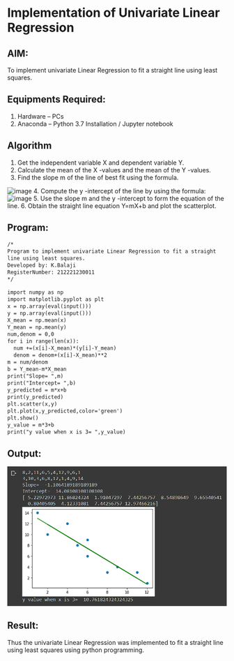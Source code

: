 # Implementation of Univariate Linear Regression
## AIM:
To implement univariate Linear Regression to fit a straight line using least squares.

## Equipments Required:
1. Hardware – PCs
2. Anaconda – Python 3.7 Installation / Jupyter notebook

## Algorithm
1. Get the independent variable X and dependent variable Y.
2. Calculate the mean of the X -values and the mean of the Y -values.
3. Find the slope m of the line of best fit using the formula. 
<img width="231" alt="image" src="https://user-images.githubusercontent.com/93026020/192078527-b3b5ee3e-992f-46c4-865b-3b7ce4ac54ad.png">
4. Compute the y -intercept of the line by using the formula:
<img width="148" alt="image" src="https://user-images.githubusercontent.com/93026020/192078545-79d70b90-7e9d-4b85-9f8b-9d7548a4c5a4.png">
5. Use the slope m and the y -intercept to form the equation of the line.
6. Obtain the straight line equation Y=mX+b and plot the scatterplot.

## Program:
```
/*
Program to implement univariate Linear Regression to fit a straight line using least squares.
Developed by: K.Balaji
RegisterNumber: 212221230011 
*/
```
```
import numpy as np
import matplotlib.pyplot as plt
x = np.array(eval(input()))
y = np.array(eval(input()))
X_mean = np.mean(x)
Y_mean = np.mean(y)
num,denom = 0,0
for i in range(len(x)):
  num +=(x[i]-X_mean)*(y[i]-Y_mean)
  denom = denom+(x[i]-X_mean)**2
m = num/denom
b = Y_mean-m*X_mean
print("Slope= ",m)
print("Intercept= ",b)
y_predicted = m*x+b
print(y_predicted)
plt.scatter(x,y)
plt.plot(x,y_predicted,color='green')
plt.show()
y_value = m*3+b
print("y value when x is 3= ",y_value)
```

## Output:
![best fit line](1.png)


## Result:
Thus the univariate Linear Regression was implemented to fit a straight line using least squares using python programming.
